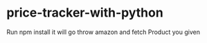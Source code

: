 # price-tracker-with-python

Run npm install
it will go throw amazon and fetch Product you given 




